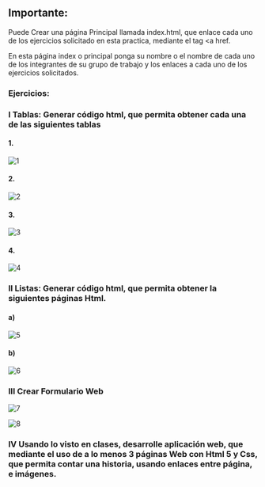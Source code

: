 ## Importante:

Puede Crear una página Principal llamada index.html, que enlace  cada uno de los ejercicios solicitado en esta practica, mediante  el tag <a href.

En esta página index o principal ponga su nombre o el nombre de cada uno de los integrantes de su grupo de trabajo y los enlaces a cada uno de los ejercicios solicitados.

### Ejercicios:
### I Tablas: Generar código html, que permita obtener cada una de las siguientes tablas

#### 1.
![1](https://user-images.githubusercontent.com/82108012/114256719-5163db00-9989-11eb-8a5c-a7ee13081492.PNG)

#### 2. 
![2](https://user-images.githubusercontent.com/82108012/114256833-26c65200-998a-11eb-9495-a3c1decd9577.PNG)

#### 3. 
![3](https://user-images.githubusercontent.com/82108012/114256859-43628a00-998a-11eb-9651-f431c0fd4899.PNG)	

#### 4. 
![4](https://user-images.githubusercontent.com/82108012/114256875-59704a80-998a-11eb-8ecd-02e9c5540f0f.PNG)
	
### II Listas: Generar código html, que permita obtener la siguientes páginas Html.

#### a)
![5](https://user-images.githubusercontent.com/82108012/114256913-8f153380-998a-11eb-936c-37434f1f480d.PNG)
 
#### b)
![6](https://user-images.githubusercontent.com/82108012/114256948-b53ad380-998a-11eb-9ef0-8237d23fcbd2.PNG)

 
### III  Crear Formulario Web

![7](https://user-images.githubusercontent.com/82108012/114256994-e61b0880-998a-11eb-854b-2ea23be2ad94.PNG)

![8](https://user-images.githubusercontent.com/82108012/114256999-eca98000-998a-11eb-8d23-6864f0e9f4db.PNG)

 


 
 
### IV  Usando lo visto en clases, desarrolle aplicación web, que mediante el uso de a lo menos 3 páginas Web con Html 5 y Css, que permita contar una historia, usando enlaces entre página, e imágenes.


